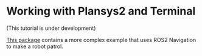 # Working with Plansys2 and Terminal

(This tutorial is under development)

[This package](plansys2_examples/patrol_navigation_example) contains a more complex  example that uses ROS2 Navigation to make a robot patrol.
